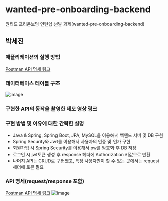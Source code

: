 # wanted-pre-onboarding-backend
원티드 프리온보딩 인턴쉽 선발 과제(wanted-pre-onboarding-backend)


## 박세진
### 애플리케이션의 실행 방법
[Postman API 명세 링크](https://documenter.getpostman.com/view/19993324/2s9Y5R1Rh2#intro)

### 데이터베이스 테이블 구조
![image](https://github.com/codesejin/wanted-pre-onboarding-backend/assets/101460733/cbd05555-dc5e-4dc2-a6c0-f283ac1b8ff7)


### 구현한 API의 동작을 촬영한 데모 영상 링크

### 구현 방법 및 이유에 대한 간략한 설명
- Java & Spring, Spring Boot, JPA, MySQL을 이용해서 백엔드 서버 및 DB 구현
- Spring Security와 Jwt를 이용해서 사용자의 인증 및 인가 구현
- 회원가입 시 Spring Security를 이용해서 pw를 암호화 후 DB 저장
- 로그인 시 jwt토큰 생성 후 response 헤더에 Authorization 키값으로 반환
- 나머지 API는 CRUD로 구현했고, 특정 사용자만이 할 수 있는 곳에서는 request 헤더에 토큰 필요

### API 명세(request/response 포함)
[Postman API 명세 링크](https://documenter.getpostman.com/view/19993324/2s9Y5R1Rh2#intro)
![image](https://github.com/codesejin/wanted-pre-onboarding-backend/assets/101460733/cd687b55-65e4-4c61-b051-e999275ad9fd)

